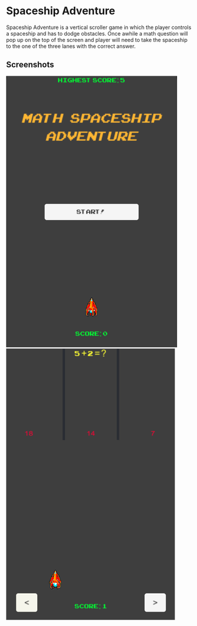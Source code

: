 # Spaceship Adventure
Spaceship Adventure is a vertical scroller game in which the player controls a spaceship and has to dodge obstacles. Once awhile a math question will pop up on the top of the screen and player will need to take the spaceship to the one of the three lanes with the correct answer.

## Screenshots
![alt text](Screenshots/StartMenu.png "startMenu")
![alt text](Screenshots/GamePlay.png "GamePlay")
